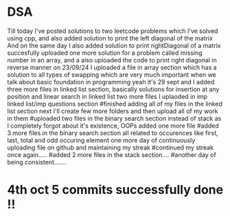 # DSA
Till today I've posted solutions to two leetcode problems
which I've solved using cpp, and also added solution to print the left diagonal of the matrix
And on the same day I also added solution to print rightDiagonal of a matrix
succesfully uploaded one more solution for a problem called missing number in an array, and a also uploaded the code to print right diagonal in reverse manner
on 23/09/24 I uploaded a file in array section which has a solution to all types of swapping which are very much important when we talk about basic foundation in programming
yeah it's 29 sept and I added three more files in linked list section, basically solutions for insertion at any position and linear search in linked list 
two more files I uplaoded in imp linked list/imp questions section
#finished adding all of my files in the linked list section next I'll create few more folders and then upload all of my work in them
#uploaded two files in the binary search section instead of stack as I completely forgot about it's existence, OOPs added one more file
#added 3 more files in the binary search section all related to occurences like first, last, total and odd occuring element
one more day of continuously uploading file on github and maintaining my streak
#continued my streak once again.....
#added 2 more files in the stack section....
#another day of being consistent.......
# 4th oct 5 commits successfully done !!
